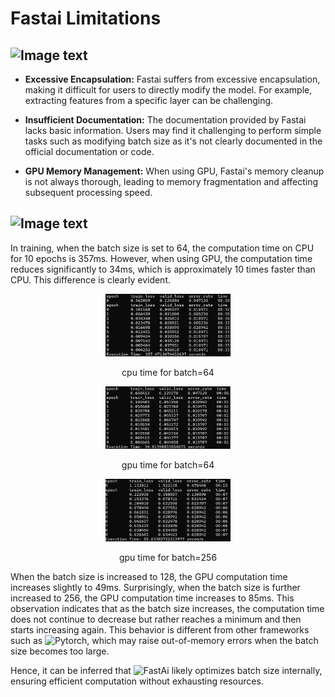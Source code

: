 # Fastai Limitations
## ![Image text](https://img.shields.io/badge/Limitations-grey?style=for-the-badge&logo=javascript)

- **Excessive Encapsulation:** Fastai suffers from excessive encapsulation, making it difficult for users to directly modify the model. For example, extracting features from a specific layer can be challenging.

- **Insufficient Documentation:** The documentation provided by Fastai lacks basic information. Users may find it challenging to perform simple tasks such as modifying batch size as it's not clearly documented in the official documentation or code.

- **GPU Memory Management:** When using GPU, Fastai's memory cleanup is not always thorough, leading to memory fragmentation and affecting subsequent processing speed.

## ![Image text](https://img.shields.io/badge/Some%20I%20Think-grey?style=for-the-badge&logo=javascript)

In training, when the batch size is set to 64, the computation time on CPU for 10 epochs is 357ms. However, when using GPU, the computation time reduces significantly to 34ms, which is approximately 10 times faster than CPU. This difference is clearly evident.

 <div align="center">
  <img src="https://github.com/ShinYizila/ShinYizila.github.io/raw/new/imageDir/cpu64.bmp" width="200" height="100"/>
  <p>cpu time for batch=64</p>
  </div>
   <div align="center">
  <img src="https://github.com/ShinYizila/ShinYizila.github.io/raw/new/imageDir/gpu64.bmp" width="200" height="100"/>
  <p>gpu time for batch=64</p>
  </div>
   <div align="center">
  <img src="https://github.com/ShinYizila/ShinYizila.github.io/raw/new/imageDir/gpu256.bmp" width="200" height="100"/>
  <p>gpu time for batch=256</p>
  </div>
  
When the batch size is increased to 128, the GPU computation time increases slightly to 49ms. Surprisingly, when the batch size is further increased to 256, the GPU computation time increases to 85ms. This observation indicates that as the batch size increases, the computation time does not continue to decrease but rather reaches a minimum and then starts increasing again. This behavior is different from other frameworks such as ![Pytorch]( https://img.shields.io/badge/Pytorch-8A2BE2), which may raise out-of-memory errors when the batch size becomes too large.

Hence, it can be inferred that ![FastAi]( https://img.shields.io/badge/FastAi-fedcba) likely optimizes batch size internally, ensuring efficient computation without exhausting resources.